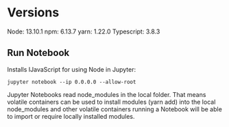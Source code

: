 # Versions

Node:                   13.10.1
npm:                    6.13.7
yarn:                   1.22.0
Typescript:             3.8.3


## Run Notebook

Installs IJavaScript for using Node in Jupyter:

```shell
jupyter notebook --ip 0.0.0.0 --allow-root
```

Jupyter Notebooks read node_modules in the local folder. That means volatile containers can be used to install modules (yarn add) into the local node_modules and other volatile containers running a Notebook will be able to import or require locally installed modules.

